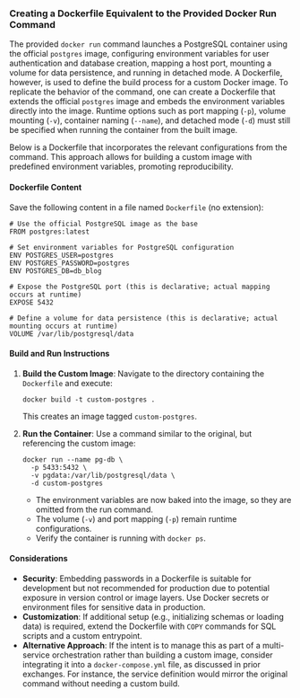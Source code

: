 ### Creating a Dockerfile Equivalent to the Provided Docker Run Command

The provided `docker run` command launches a PostgreSQL container using the official `postgres` image, configuring environment variables for user authentication and database creation, mapping a host port, mounting a volume for data persistence, and running in detached mode. A Dockerfile, however, is used to define the build process for a custom Docker image. To replicate the behavior of the command, one can create a Dockerfile that extends the official `postgres` image and embeds the environment variables directly into the image. Runtime options such as port mapping (`-p`), volume mounting (`-v`), container naming (`--name`), and detached mode (`-d`) must still be specified when running the container from the built image.

Below is a Dockerfile that incorporates the relevant configurations from the command. This approach allows for building a custom image with predefined environment variables, promoting reproducibility.

#### Dockerfile Content
Save the following content in a file named `Dockerfile` (no extension):

```
# Use the official PostgreSQL image as the base
FROM postgres:latest

# Set environment variables for PostgreSQL configuration
ENV POSTGRES_USER=postgres
ENV POSTGRES_PASSWORD=postgres
ENV POSTGRES_DB=db_blog

# Expose the PostgreSQL port (this is declarative; actual mapping occurs at runtime)
EXPOSE 5432

# Define a volume for data persistence (this is declarative; actual mounting occurs at runtime)
VOLUME /var/lib/postgresql/data
```

#### Build and Run Instructions
1. **Build the Custom Image**: Navigate to the directory containing the `Dockerfile` and execute:
   ```
   docker build -t custom-postgres .
   ```
   This creates an image tagged `custom-postgres`.

2. **Run the Container**: Use a command similar to the original, but referencing the custom image:
   ```
   docker run --name pg-db \
     -p 5433:5432 \
     -v pgdata:/var/lib/postgresql/data \
     -d custom-postgres
   ```
   - The environment variables are now baked into the image, so they are omitted from the run command.
   - The volume (`-v`) and port mapping (`-p`) remain runtime configurations.
   - Verify the container is running with `docker ps`.

#### Considerations
- **Security**: Embedding passwords in a Dockerfile is suitable for development but not recommended for production due to potential exposure in version control or image layers. Use Docker secrets or environment files for sensitive data in production.
- **Customization**: If additional setup (e.g., initializing schemas or loading data) is required, extend the Dockerfile with `COPY` commands for SQL scripts and a custom entrypoint.
- **Alternative Approach**: If the intent is to manage this as part of a multi-service orchestration rather than building a custom image, consider integrating it into a `docker-compose.yml` file, as discussed in prior exchanges. For instance, the service definition would mirror the original command without needing a custom build.



